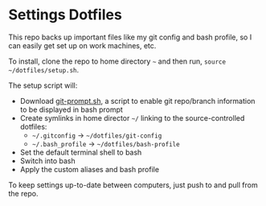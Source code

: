 # Settings Dotfiles

This repo backs up important files like my git config and bash profile, so I can easily get set up on work machines, etc.

To install, clone the repo to home directory `~` and then run, `source ~/dotfiles/setup.sh`.

The setup script will:
* Download [git-prompt.sh](https://github.com/git/git/blob/master/contrib/completion/git-prompt.sh), a script to enable git repo/branch information to be displayed in bash prompt
* Create symlinks in home director `~/` linking to the source-controlled dotfiles:
  * `~/.gitconfig` -> `~/dotfiles/git-config`
  * `~/.bash_profile` -> `~/dotfiles/bash-profile`
* Set the default terminal shell to bash
* Switch into bash
* Apply the custom aliases and bash profile

To keep settings up-to-date between computers, just push to and pull from the repo.
